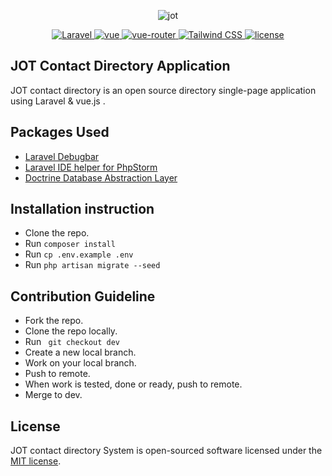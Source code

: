 <p align="center">
  <img src="https://github.com/ImtiazEpu/SPA-With-Laravel-API-Vue.js/blob/dev/jot-logo.png" alt="jot">
</p>
<p align="center">
  <a href="https://laravel.com">
    <img src="https://img.shields.io/badge/laravel-6-red.svg" alt="Laravel">
  </a>
  <a href="https://github.com/vuejs/vue">
    <img src="https://img.shields.io/badge/vue-2.5.17-brightgreen.svg" alt="vue">
  </a>
  <a href="https://github.com/ElemeFE/element">
    <img src="https://img.shields.io/badge/vue--router-3.1.3-brightgreen.svg" alt="vue-router">
  </a>
  <a href="https://github.com/ElemeFE/element">
      <img src="https://img.shields.io/badge/tailwindcss-1.1.2-%2338b2ac.svg" alt="Tailwind CSS">
    </a>
  <a href="https://github.com/tuandm/laravue/blob/master/LICENSE">
    <img src="https://img.shields.io/badge/license-MIT-brightgreen.svg" alt="license">
  </a>
</p>

## JOT Contact Directory Application

JOT contact directory is an open source directory single-page application using Laravel & vue.js .
## Packages Used
- [Laravel Debugbar](https://github.com/barryvdh/laravel-debugbar)
- [Laravel IDE helper for PhpStorm](https://github.com/barryvdh/laravel-ide-helper)
- [Doctrine Database Abstraction Layer](https://github.com/doctrine/dbal)

## Installation instruction

- Clone the repo.
- Run `composer install`
- Run `cp .env.example .env`
- Run `php artisan migrate --seed`

## Contribution Guideline

- Fork the repo.
- Clone the repo locally.
- Run ` git checkout dev`
-  Create a new local branch.
- Work on your local branch.
- Push to remote.
- When work is tested, done or ready, push to remote.
- Merge to dev.

## License

JOT contact directory System is open-sourced software licensed under the [MIT license](https://opensource.org/licenses/MIT).
